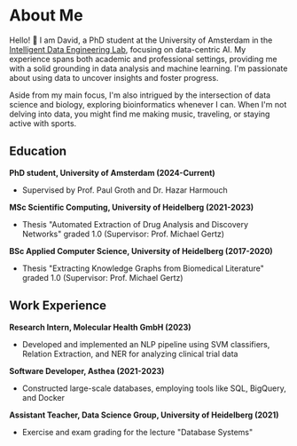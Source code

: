 # About Me
Hello! 👋 I am David, a PhD student at the University of Amsterdam in the [Intelligent Data Engineering Lab](https://indelab.org), focusing on data-centric AI. My experience spans both academic and professional settings, providing me with a solid grounding in data analysis and machine learning. I'm passionate about using data to uncover insights and foster progress.

Aside from my main focus, I'm also intrigued by the intersection of data science and biology, exploring bioinformatics whenever I can. When I'm not delving into data, you might find me making music, traveling, or staying active with sports.

## Education
**PhD student, University of Amsterdam (2024-Current)**
- Supervised by Prof. Paul Groth and Dr. Hazar Harmouch

**MSc Scientific Computing, University of Heidelberg (2021-2023)**
- Thesis "Automated Extraction of Drug Analysis and Discovery Networks" graded 1.0  (Supervisor: Prof. Michael Gertz)

**BSc Applied Computer Science, University of Heidelberg (2017-2020)**
- Thesis "Extracting Knowledge Graphs from Biomedical Literature" graded 1.0  (Supervisor: Prof. Michael Gertz)

## Work Experience 
**Research Intern, Molecular Health GmbH (2023)**
- Developed and implemented an NLP pipeline using SVM classifiers, Relation Extraction, and NER for analyzing clinical trial data
  
**Software Developer, Asthea (2021-2023)**
- Constructed large-scale databases, employing tools like SQL, BigQuery, and Docker
  
**Assistant Teacher, Data Science Group, University of Heidelberg (2021)**
- Exercise and exam grading for the lecture "Database Systems"
  
